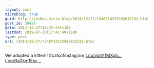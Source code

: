 ```yaml
---
layout: post
microblog: true
guid: http://joshua.micro.blog/2014/12/27/t548714325582815232.html
post_id: 39425
date: 2014-12-27T16:37:44+1100
lastmod: 2019-07-30T17:41:40+1100
type: post
url: /2014/12/27/t548714325582815232.html
---
```

We adopted a kitten!! #catsofinstagram [t.co/ydnYfMXgh...](http://t.co/ydnYfMXghB) [t.co/BaDkm1Esc...](http://t.co/BaDkm1Esc3)
